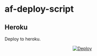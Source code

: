 # af-deploy-script

<!-- ## Railway

[![Deploy on Railway](https://railway.app/button.svg)](https://railway.app/new/template?template=)
<br> -->

## Heroku

Deploy to heroku.
<p align="center">
<a href="https://heroku.com/deploy?template=https://github.com/muhammadfirdhous/af-deploy-script">
  <img src="https://www.herokucdn.com/deploy/button.svg" alt="Deploy">
</a>
</p>

